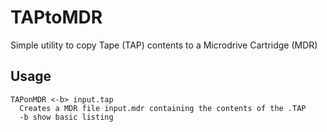 # TAPtoMDR

Simple utility to copy Tape (TAP) contents to a Microdrive Cartridge (MDR)

## Usage
````
TAPonMDR <-b> input.tap
  Creates a MDR file input.mdr containing the contents of the .TAP
  -b show basic listing
````
